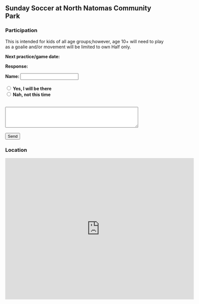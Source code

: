 ## Sunday Soccer at North Natomas Community Park


### Participation 

This is intended for kids of all age groups;however, age  10+ will need to play as a goalie and/or
movement will be limited to own Half only. 



<html>
<body>
<form action="mailto:secerbeg@gmail.com" method="post" enctype="text/plain" id="usrform">

<strong>Next practice/game date:   

<script> 
   d = new Date();
   day = d.getDay();
   diff = d.getDate() - day + (day == 0 ? -6:0); // adjust when day is sunday

   currWeekSunday = new Date(d.setDate(diff));
   nextWeekSunday = nextWeekSunday.setDate(currWeekSunday.getDate()+7);
   actualDate = currWeekSunday;
 
   if (d > currWeekSunday)
   {
     actualDate = nextWeekSunday;
   }
 
  y = actualDate.getFullYear();
  m = (actualDate.getMonth() + 1);
  d = actualDate.getDate(); 
 
  document.write(m+'/'+d+'/'+y); 


  
  
</script> 
<p><strong>Response:</strong></p>
 
 Name: <input type="text" name="usrname"> 
<br>
<br>
<input type="radio" name="response" value="Yes" /> Yes, I will be there &nbsp;&nbsp;&nbsp;        
<input type="radio" name="response" value="No" /> Nah, not this time
<br>
<br> 
<textarea rows="4" cols="50" name="comment" form="usrform"></textarea>
<br>
<br> 
  <input type="submit" value="Send">
</form>
<br>


<p></p>

<p></p>

</body>
</html>

### Location

<iframe src="https://www.google.com/maps/embed?pb=!1m18!1m12!1m3!1d3115.2081149174373!2d-121.5057462347256!3d38.66708491809208!2m3!1f0!2f0!3f0!3m2!1i1024!2i768!4f13.1!3m3!1m2!1s0x809b29dab223047f%3A0x95040b721abdfb2a!2sNatomas+Park+Soccer+Field+%234%2C+Sacramento%2C+CA+95835!5e0!3m2!1sen!2sus!4v1553707738014" width="600" height="450" frameborder="0" style="border:0" allowfullscreen></iframe>



